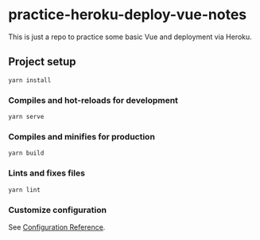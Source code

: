 # practice-heroku-deploy-vue-notes

This is just a repo to practice some basic Vue and deployment via Heroku.

## Project setup
`yarn install`

### Compiles and hot-reloads for development
`yarn serve`

### Compiles and minifies for production
`yarn build`

### Lints and fixes files
`yarn lint`

### Customize configuration
See [Configuration Reference](https://cli.vuejs.org/config/).
